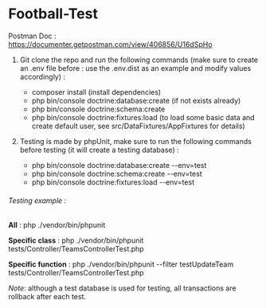 # Football-Test

Postman Doc : https://documenter.getpostman.com/view/406856/U16dSpHo

1. Git clone the repo and run the following commands (make sure to create an .env file before : use the .env.dist as an example and modify values accordingly) :
    - composer install (install dependencies)
    - php bin/console doctrine:database:create (if not exists already)
    - php bin/console doctrine:schema:create
    - php bin/console doctrine:fixtures:load (to load some basic data and create default user, see src/DataFixtures/AppFixtures for details)

2. Testing is made by phpUnit, make sure to run the following commands before testing (it will create a testing database) :
     - php bin/console doctrine:database:create --env=test
     - php bin/console doctrine:schema:create --env=test
     - php bin/console doctrine:fixtures:load --env=test

###### Testing example :

**All** : php ./vendor/bin/phpunit

**Specific class** : php ./vendor/bin/phpunit tests/Controller/TeamsControllerTest.php

**Specific function** : php ./vendor/bin/phpunit --filter testUpdateTeam tests/Controller/TeamsControllerTest.php

_Note_: although a test database is used for testing, all transactions are rollback after each test.

    
